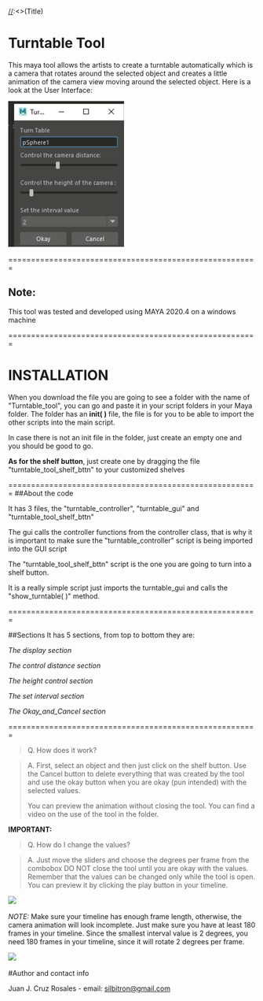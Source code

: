 [//]:<> (This is a comment)


[//]:<>(Title)
# Turntable Tool

[//]:<> (This is a comment)
This maya tool allows the artists to create a turntable
automatically which is a camera that rotates around the selected
object and creates a little animation of the camera view moving around
the selected object. Here is a look at the User Interface:

[//]:<> (This is an image)

![](Images/Screen%20Shot%202022-11-01%20at%2014.08.58.png)

=======================================================
## Note:

This tool was tested and developed using MAYA 2020.4 on a windows machine

=======================================================
# INSTALLATION

When you download the file you are going to see a folder with the name of "Turntable_tool", 
you can go and paste it in your script folders in your Maya folder. The folder has an __init( )__
file, the file is for you to be able to import the other scripts into the main script.


In case there is not an init file in the folder, just create an empty one and you should be good to go.

__As for the shelf button__, just create one by dragging the file "turntable_tool_shelf_bttn" to your customized shelves

=======================================================
##About the code

It has 3 files, the "turntable_controller", "turntable_gui" and "turntable_tool_shelf_bttn"

The gui calls the controller functions from the controller class, that is why it is important to 
make sure the "turntable_controller" script is being imported into the GUI script

The "turntable_tool_shelf_bttn" script is the one you are going to turn into a shelf button.

It is a really simple script just imports the turntable_gui and calls the "show_turntable( )" method.



=======================================================

##Sections
It has 5 sections, from top to bottom they are:

[//]:<> ()
*The display section*

*The control distance section*

*The height control section*

*The set interval section*

*The Okay_and_Cancel section*

=======================================================
> Q. How does it work?

> A. First, select an object and then just click on the shelf button. Use the Cancel button to delete everything that
> was created by the tool and use the okay button when you are okay (pun intended) with the selected values.
> 
> You can preview the animation without closing the tool.
> You can find a video on the use of the tool in the folder.
>
**IMPORTANT:**
> Q. How do I change the values?

>A. Just move the sliders and choose the degrees per frame from the combobox
> DO NOT close the tool until you are okay with the values.
> Remember that the values can be changed only while the tool is open.
> You can preview it by clicking the play button in your timeline.


![](Images/Gifs/Turntable_tool_Juan_Cruz_AdobeExpress.gif)

*NOTE:*
Make sure your timeline has enough frame length, otherwise, the camera animation
will look incomplete. Just make sure you have at least 180 frames in your timeline. Since the
smallest interval value is 2 degrees, you need 180 frames in your timeline, 
since it will rotate 2 degrees per frame.

![](Images/Gifs/Enough_Frames_AdobeExpress.gif)


#Author and contact info

Juan J. Cruz Rosales - email: silbitron@gmail.com


